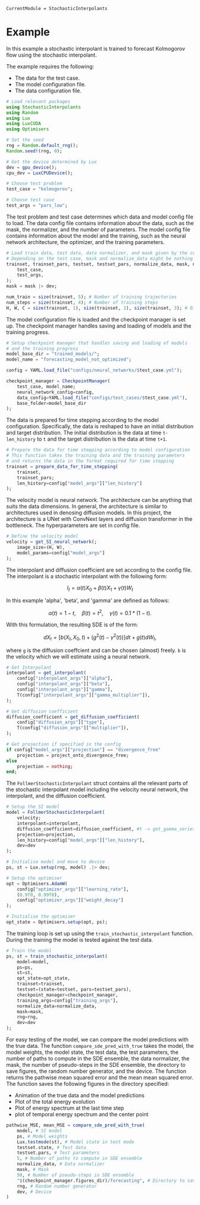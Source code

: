 ```@meta
CurrentModule = StochasticInterpolants
```

# Example

In this example a stochastic interpolant is trained to forecast Kolmogorov flow using the stochastic interpolant.

The example requires the following:
+ The data for the test case.
+ The model configuration file.
+ The data configuration file.


```julia
# Load relevant packages
using StochasticInterpolants
using Random
using Lux
using LuxCUDA
using Optimisers

# Set the seed
rng = Random.default_rng();
Random.seed!(rng, 0);

# Get the device determined by Lux
dev = gpu_device();
cpu_dev = LuxCPUDevice();

# Choose test problem
test_case = "kolmogorov";

# Choose test case
test_args = "pars_low";
```

The test problem and test case determines which data and model config file to load. The data config file contains information about the data, such as the mask, the normalizer, and the number of parameters. The model config file contains information about the model and the training, such as the neural network architecture, the optimizer, and the training parameters.

```julia
# Load train data, test data, data normalizer, and mask given by the config file
# Depending on the test case, mask and normalize_data might be nothing
trainset, trainset_pars, testset, testset_pars, normalize_data, mask, num_pars = load_test_case_data(
    test_case, 
    test_args,
);
mask = mask |> dev;

num_train = size(trainset, 5); # Number of training trajectories
num_steps = size(trainset, 4); # Number of training steps
H, W, C = size(trainset, 1), size(trainset, 2), size(trainset, 3); # Dimensions of the data
```

The model configuration file is loaded and the checkpoint manager is set up. The checkpoint manager handles saving and loading of models and the training progress. 

```julia
# Setup checkpoint manager that handles saving and loading of models
# and the training progress
model_base_dir = "trained_models/";
model_name = "forecasting_model_not_optimized";

config = YAML.load_file("configs/neural_networks/$test_case.yml");

checkpoint_manager = CheckpointManager(
    test_case, model_name; 
    neural_network_config=config, 
    data_config=YAML.load_file("configs/test_cases/$test_case.yml"),
    base_folder=model_base_dir
);
```

The data is prepared for time stepping according to the model configuration. Specifically, the data is reshaped to have an initial distribution and target distribution. The initial distribution is the data at time `t-len_history` to `t` and the target distribution is the data at time `t+1`. 

```julia
# Prepare the data for time stepping according to model configuration
# This function takes the training data and the training parameters
# and returns the data in the format required for time stepping
trainset = prepare_data_for_time_stepping(  
    trainset,
    trainset_pars;
    len_history=config["model_args"]["len_history"]
);
```

The velocity model is neural network. The architecture can be anything that suits the data dimensions. In general, the architecture is similar to architectures used in denosing diffusion models. In this project, the architecture is a UNet with ConvNext layers and diffusion transformer in the bottleneck. The hyperparameters are set in config file.  
```julia
# Define the velocity model
velocity = get_SI_neural_network(;
    image_size=(H, W),
    model_params=config["model_args"]
);
```

The interpolant and diffusion coefficient are set according to the config file. The interpolant is a stochastic interpolant with the following form:
```math
\begin{equation}
    I_t = \alpha(t)X_0 + \beta(t)X_1 + \gamma(t)W_t
\end{equation}
```
In this example 'alpha', 'beta', and 'gamma' are defined as follows:
```math
\begin{equation}
    \alpha(t) = 1 - t, \quad \beta(t) = t^2, \quad \gamma(t) = 0.1 * (1 - t).
\end{equation}
```
With this formulation, the resulting SDE is of the form:
```math
\begin{equation}
    dX_t = \left[b(X_t, X_0, t) + (g^2(t) - \gamma^2(t)) \right] dt + g(t)dW_t,
\end{equation}
```
where `g` is the diffusion coeffcient and can be chosen (almost) freely. `b` is the velocity which we will estimate using a neural network.

```julia
# Get Interpolant
interpolant = get_interpolant(
    config["interpolant_args"]["alpha"],
    config["interpolant_args"]["beta"],
    config["interpolant_args"]["gamma"],
    T(config["interpolant_args"]["gamma_multiplier"]),
);

# Get diffusion coefficient
diffusion_coefficient = get_diffusion_coefficient(
    config["diffusion_args"]["type"],
    T(config["diffusion_args"]["multiplier"]),
);

# Get projection if specified in the config
if config["model_args"]["projection"] == "divergence_free"
    projection = project_onto_divergence_free;
else
    projection = nothing;
end;
```

The `FollmerStochasticInterpolant` struct contains all the relevant parts of the stochastic interpolant model including the velocity neural network, the interpolant, and the diffusion coefficient. 
```julia
# Setup the SI model
model = FollmerStochasticInterpolant(
    velocity; 
    interpolant=interpolant,
    diffusion_coefficient=diffusion_coefficient, #t -> get_gamma_series(t, coefs[3, :]), #diffusion_coefficient,
    projection=projection,
    len_history=config["model_args"]["len_history"],
    dev=dev
);

# Initialise model and move to device
ps, st = Lux.setup(rng, model) .|> dev;

# Setup the optimiser
opt = Optimisers.AdamW(
    config["optimizer_args"]["learning_rate"], 
    (0.9f0, 0.99f0), 
    config["optimizer_args"]["weight_decay"]
);

# Initialise the optimiser
opt_state = Optimisers.setup(opt, ps);
```

The training loop is set up using the `train_stochastic_interpolant` function. During the training the model is tested against the test data. 

```julia
# Train the model
ps, st = train_stochastic_interpolant(
    model=model,
    ps=ps,
    st=st,
    opt_state=opt_state,
    trainset=trainset, 
    testset=(state=testset, pars=testset_pars),
    checkpoint_manager=checkpoint_manager,
    training_args=config["training_args"],
    normalize_data=normalize_data,
    mask=mask,  
    rng=rng,
    dev=dev
);
```

For easy testing of the model, we can compare the model predictions with the true data. The function `compare_sde_pred_with_true` takes the model, the model weights, the model state, the test data, the test parameters, the number of paths to compute in the SDE ensemble, the data normalizer, the mask, the number of pseudo-steps in the SDE ensemble, the directory to save figures, the random number generator, and the device. The function returns the pathwise mean squared error and the mean mean squared error. The function saves the following figures in the directory specified:
+ Animation of the true data and the model predictions
+ Plot of the total energy evolution
+ Plot of energy spectrum at the last time step
+ plot of temporal energy spectrum and the center point
```julia
pathwise_MSE, mean_MSE = compare_sde_pred_with_true(
    model, # SI model
    ps, # Model weights
    Lux.testmode(st), # Model state in test mode
    testset.state, # Test data
    testset.pars, # Test parameters
    5, # Number of paths to compute in SDE ensemble
    normalize_data, # Data normalizer
    mask, # Mask
    50, # Number of pseudo-steps in SDE ensemble
    "$(checkpoint_manager.figures_dir)/forecasting", # Directory to save figures
    rng, # Random number generator
    dev, # Device
)
```